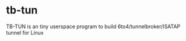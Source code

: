 tb-tun
======

TB-TUN is an tiny userspace program to build 6to4/tunnelbroker/ISATAP tunnel for Linux
